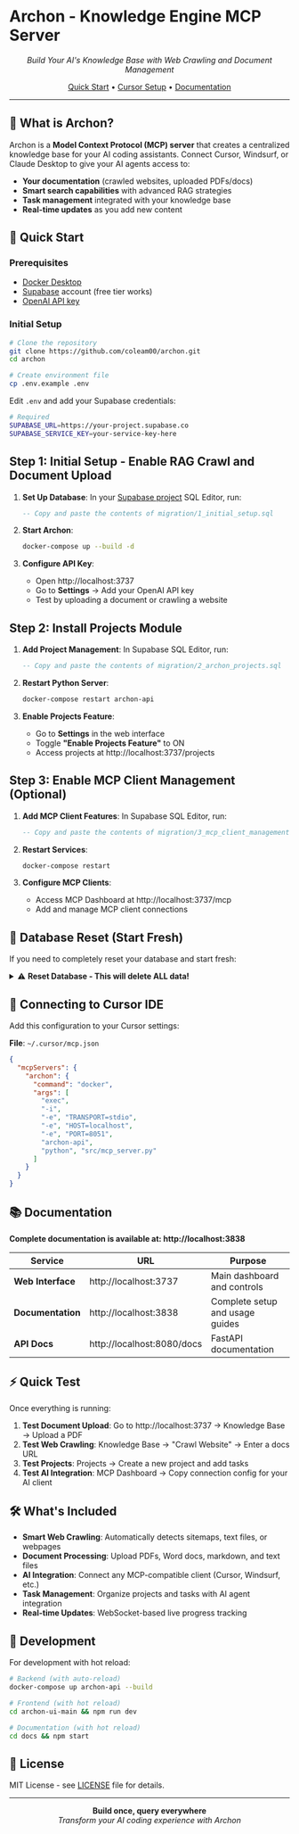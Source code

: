 # Archon - Knowledge Engine MCP Server

<p align="center">
  <em>Build Your AI's Knowledge Base with Web Crawling and Document Management</em>
</p>

<p align="center">
  <a href="#-quick-start">Quick Start</a> •
  <a href="#-connecting-to-cursor-ide">Cursor Setup</a> •
  <a href="#-documentation">Documentation</a>
</p>

---

## 🎯 What is Archon?

Archon is a **Model Context Protocol (MCP) server** that creates a centralized knowledge base for your AI coding assistants. Connect Cursor, Windsurf, or Claude Desktop to give your AI agents access to:

- **Your documentation** (crawled websites, uploaded PDFs/docs)
- **Smart search capabilities** with advanced RAG strategies  
- **Task management** integrated with your knowledge base
- **Real-time updates** as you add new content

## 🚀 Quick Start

### Prerequisites
- [Docker Desktop](https://www.docker.com/products/docker-desktop/)
- [Supabase](https://supabase.com/) account (free tier works)
- [OpenAI API key](https://platform.openai.com/api-keys)

### Initial Setup

```bash
# Clone the repository
git clone https://github.com/coleam00/archon.git
cd archon

# Create environment file
cp .env.example .env
```

Edit `.env` and add your Supabase credentials:

```bash
# Required
SUPABASE_URL=https://your-project.supabase.co
SUPABASE_SERVICE_KEY=your-service-key-here
```

## Step 1: Initial Setup - Enable RAG Crawl and Document Upload

1. **Set Up Database**: In your [Supabase project](https://supabase.com/dashboard) SQL Editor, run:
   ```sql
   -- Copy and paste the contents of migration/1_initial_setup.sql
   ```

2. **Start Archon**:
   ```bash
   docker-compose up --build -d
   ```

3. **Configure API Key**:
   - Open http://localhost:3737
   - Go to **Settings** → Add your OpenAI API key
   - Test by uploading a document or crawling a website

## Step 2: Install Projects Module

1. **Add Project Management**: In Supabase SQL Editor, run:
   ```sql
   -- Copy and paste the contents of migration/2_archon_projects.sql
   ```

2. **Restart Python Server**:
   ```bash
   docker-compose restart archon-api
   ```

3. **Enable Projects Feature**:
   - Go to **Settings** in the web interface
   - Toggle **"Enable Projects Feature"** to ON
   - Access projects at http://localhost:3737/projects

## Step 3: Enable MCP Client Management (Optional)

1. **Add MCP Client Features**: In Supabase SQL Editor, run:
   ```sql
   -- Copy and paste the contents of migration/3_mcp_client_management.sql
   ```

2. **Restart Services**:
   ```bash
   docker-compose restart
   ```

3. **Configure MCP Clients**:
   - Access MCP Dashboard at http://localhost:3737/mcp
   - Add and manage MCP client connections

## 🔄 Database Reset (Start Fresh)

If you need to completely reset your database and start fresh:

<details>
<summary>⚠️ <strong>Reset Database - This will delete ALL data!</strong></summary>

1. **Run Reset Script**: In your Supabase SQL Editor, run:
   ```sql
   -- Copy and paste the contents of migration/RESET_DB.sql
   -- ⚠️ WARNING: This will delete all data!
   ```

2. **Rebuild Database**: After reset, run the migration files in order:
   ```sql
   -- Step 1: Run migration/1_initial_setup.sql
   -- Step 2: Run migration/2_archon_projects.sql
   -- Step 3: Run migration/3_mcp_client_management.sql (optional)
   ```

3. **Restart Services**:
   ```bash
   docker-compose restart
   ```

4. **Reconfigure**: 
   - Add your OpenAI API key in Settings
   - Re-upload any documents or re-crawl websites
   - Enable Projects feature if needed

The reset script safely removes all tables, functions, triggers, and policies with proper dependency handling.

</details>

## 🔌 Connecting to Cursor IDE

Add this configuration to your Cursor settings:

**File**: `~/.cursor/mcp.json`

```json
{
  "mcpServers": {
    "archon": {
      "command": "docker",
      "args": [
        "exec", 
        "-i",
        "-e", "TRANSPORT=stdio",
        "-e", "HOST=localhost", 
        "-e", "PORT=8051",
        "archon-api",
        "python", "src/mcp_server.py"
      ]
    }
  }
}
```

## 📚 Documentation

**Complete documentation is available at: http://localhost:3838**

| Service | URL | Purpose |
|---------|-----|---------|
| **Web Interface** | http://localhost:3737 | Main dashboard and controls |
| **Documentation** | http://localhost:3838 | Complete setup and usage guides |
| **API Docs** | http://localhost:8080/docs | FastAPI documentation |

## ⚡ Quick Test

Once everything is running:

1. **Test Document Upload**: Go to http://localhost:3737 → Knowledge Base → Upload a PDF
2. **Test Web Crawling**: Knowledge Base → "Crawl Website" → Enter a docs URL
3. **Test Projects**: Projects → Create a new project and add tasks
4. **Test AI Integration**: MCP Dashboard → Copy connection config for your AI client

## 🛠️ What's Included

- **Smart Web Crawling**: Automatically detects sitemaps, text files, or webpages
- **Document Processing**: Upload PDFs, Word docs, markdown, and text files
- **AI Integration**: Connect any MCP-compatible client (Cursor, Windsurf, etc.)
- **Task Management**: Organize projects and tasks with AI agent integration
- **Real-time Updates**: WebSocket-based live progress tracking

## 🔧 Development

For development with hot reload:

```bash
# Backend (with auto-reload)
docker-compose up archon-api --build

# Frontend (with hot reload) 
cd archon-ui-main && npm run dev

# Documentation (with hot reload)
cd docs && npm start
```

## 📄 License

MIT License - see [LICENSE](LICENSE) file for details.

---

<p align="center">
  <strong>Build once, query everywhere</strong><br>
  <em>Transform your AI coding experience with Archon</em>
</p>